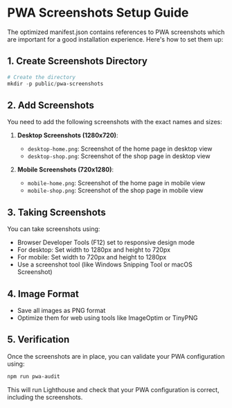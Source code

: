 # PWA Screenshots Setup Guide

The optimized manifest.json contains references to PWA screenshots which are important for a good installation experience. Here's how to set them up:

## 1. Create Screenshots Directory

```powershell
# Create the directory
mkdir -p public/pwa-screenshots
```

## 2. Add Screenshots

You need to add the following screenshots with the exact names and sizes:

1. **Desktop Screenshots (1280x720)**:
   - `desktop-home.png`: Screenshot of the home page in desktop view
   - `desktop-shop.png`: Screenshot of the shop page in desktop view

2. **Mobile Screenshots (720x1280)**:
   - `mobile-home.png`: Screenshot of the home page in mobile view
   - `mobile-shop.png`: Screenshot of the shop page in mobile view

## 3. Taking Screenshots

You can take screenshots using:

- Browser Developer Tools (F12) set to responsive design mode
- For desktop: Set width to 1280px and height to 720px
- For mobile: Set width to 720px and height to 1280px
- Use a screenshot tool (like Windows Snipping Tool or macOS Screenshot)

## 4. Image Format

- Save all images as PNG format
- Optimize them for web using tools like ImageOptim or TinyPNG

## 5. Verification

Once the screenshots are in place, you can validate your PWA configuration using:

```powershell
npm run pwa-audit
```

This will run Lighthouse and check that your PWA configuration is correct, including the screenshots.